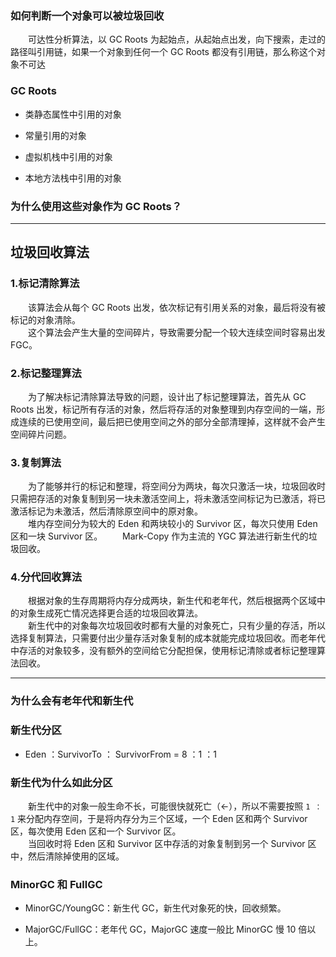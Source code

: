 ### 如何判断一个对象可以被垃圾回收

&emsp;&emsp;可达性分析算法，以 GC Roots 为起始点，从起始点出发，向下搜索，走过的路径叫引用链，如果一个对象到任何一个 GC Roots 都没有引用链，那么称这个对象不可达

### GC Roots

- 类静态属性中引用的对象

- 常量引用的对象

- 虚拟机栈中引用的对象

- 本地方法栈中引用的对象

### 为什么使用这些对象作为 GC Roots？

***

## 垃圾回收算法

### 1.标记清除算法

&emsp;&emsp;该算法会从每个 GC Roots 出发，依次标记有引用关系的对象，最后将没有被标记的对象清除。  
&emsp;&emsp;这个算法会产生大量的空间碎片，导致需要分配一个较大连续空间时容易出发 FGC。

### 2.标记整理算法

&emsp;&emsp;为了解决标记清除算法导致的问题，设计出了标记整理算法，首先从 GC Roots 出发，标记所有存活的对象，然后将存活的对象整理到内存空间的一端，形成连续的已使用空间，最后把已使用空间之外的部分全部清理掉，这样就不会产生空间碎片问题。

### 3.复制算法

&emsp;&emsp;为了能够并行的标记和整理，将空间分为两块，每次只激活一块，垃圾回收时只需把存活的对象复制到另一块未激活空间上，将未激活空间标记为已激活，将已激活标记为未激活，然后清除原空间中的原对象。  
&emsp;&emsp;堆内存空间分为较大的 Eden 和两块较小的 Survivor 区，每次只使用 Eden 区和一块 Survivor 区。
&emsp;&emsp;Mark-Copy 作为主流的 YGC 算法进行新生代的垃圾回收。

### 4.分代回收算法

&emsp;&emsp;根据对象的生存周期将内存分成两块，新生代和老年代，然后根据两个区域中的对象生成死亡情况选择更合适的垃圾回收算法。  
&emsp;&emsp;新生代中的对象每次垃圾回收时都有大量的对象死亡，只有少量的存活，所以选择复制算法，只需要付出少量存活对象复制的成本就能完成垃圾回收。而老年代中存活的对象较多，没有额外的空间给它分配担保，使用标记清除或者标记整理算法回收。

***

### 为什么会有老年代和新生代


### 新生代分区

- Eden ：SurvivorTo ： SurvivorFrom = 8 ：1 ：1

### 新生代为什么如此分区

&emsp;&emsp;新生代中的对象一般生命不长，可能很快就死亡（<-），所以不需要按照 `1 ：1` 来分配内存空间，于是将内存分为三个区域，一个 Eden 区和两个 Survivor 区，每次使用 Eden 区和一个 Survivor 区。  
&emsp;&emsp;当回收时将 Eden 区和 Survivor 区中存活的对象复制到另一个 Survivor 区中，然后清除掉使用的区域。

### MinorGC 和 FullGC

- MinorGC/YoungGC：新生代 GC，新生代对象死的快，回收频繁。

- MajorGC/FullGC：老年代 GC，MajorGC 速度一般比 MinorGC 慢 10 倍以上。